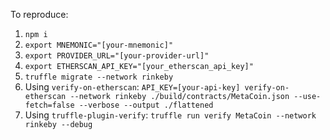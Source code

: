 To reproduce:

1. `npm i`
2. `export MNEMONIC="[your-mnemonic]"`
3. `export PROVIDER_URL="[your-provider-url]"`
4. `export ETHERSCAN_API_KEY="[your_etherscan_api_key]"`
5. `truffle migrate --network rinkeby`
6. Using `verify-on-etherscan`: `API_KEY=[your-api-key] verify-on-etherscan --network rinkeby ./build/contracts/MetaCoin.json --use-fetch=false --verbose --output ./flattened`
7. Using `truffle-plugin-verify`: `truffle run verify MetaCoin --network rinkeby --debug`